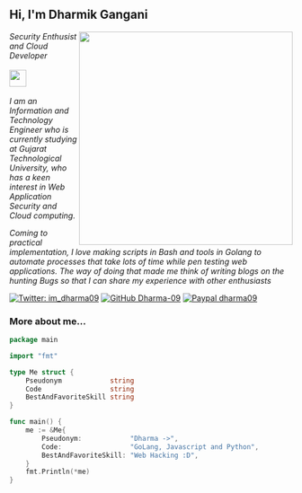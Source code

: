 <h2> Hi, I'm Dharmik Gangani</h2>
<img align='right' src="https://github-readme-stats.vercel.app/api?username=Dharma-09&show_icons=true&theme=radical" width="380">
<p><em>Security Enthusist and Cloud Developer <br><br>
  <img src="https://media.giphy.com/media/WUlplcMpOCEmTGBtBW/giphy.gif" width="30"><br><br>
 I am an Information and Technology Engineer who is currently studying at Gujarat Technological University, who has a keen interest in Web Application Security and Cloud computing.

Coming to practical implementation, I love making scripts in Bash and tools in Golang to automate processes that take lots of time while pen testing web applications. The way of doing that made me think of writing blogs on the hunting Bugs so that I can share my experience with other enthusiasts
</em></p>


[![Twitter: im_dharma09](https://img.shields.io/twitter/follow/im_dharma09?style=flat-square)](https://twitter.com/im_dharma09)
[![GitHub Dharma-09](https://img.shields.io/github/followers/Dharma-09?label=follow%20github&style=flat-square)](https://github.com/Dharma-09)
[![Paypal dharma09](https://img.shields.io/badge/$-support-ff69b4.svg?style=flat)](https://www.buymeacoffee.com/im_dharma09)

### More about me...

```go
package main

import "fmt"

type Me struct {
	Pseudonym            string
	Code                 string
	BestAndFavoriteSkill string
}

func main() {
	me := &Me{
		Pseudonym:            "Dharma ->",
		Code:                 "GoLang, Javascript and Python",
		BestAndFavoriteSkill: "Web Hacking :D",
	}
	fmt.Println(*me)
}

```

